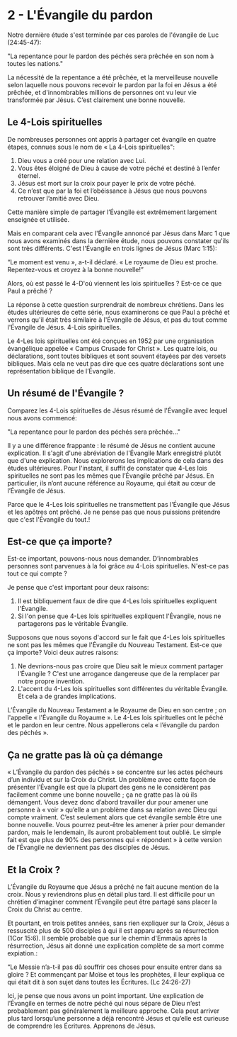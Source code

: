 # 2 - L'Évangile du pardon

Notre dernière étude s'est terminée par ces paroles de l'évangile de Luc (24:45-47):

"La repentance pour le pardon des péchés sera prêchée en son nom à toutes les nations."

La nécessité de la repentance a été prêchée, et la merveilleuse nouvelle selon laquelle nous pouvons recevoir le pardon par la foi en Jésus a été prêchée, et d'innombrables millions de personnes ont vu leur vie transformée par Jésus. C’est clairement une bonne nouvelle.

## Le 4-Lois spirituelles

De nombreuses personnes ont appris à partager cet évangile en quatre étapes, connues sous le nom de « La 4-Lois spirituelles":

1.  Dieu vous a créé pour une relation avec Lui.
2.  Vous êtes éloigné de Dieu à cause de votre péché et destiné à l’enfer éternel.
3.  Jésus est mort sur la croix pour payer le prix de votre péché.
4.  Ce n’est que par la foi et l’obéissance à Jésus que nous pouvons retrouver l’amitié avec Dieu.

Cette manière simple de partager l’Évangile est extrêmement largement enseignée et utilisée.

Mais en comparant cela avec l'Évangile annoncé par Jésus dans Marc 1 que nous avons examinés dans la dernière étude, nous pouvons constater qu'ils sont très différents. C'est l'Évangile en trois lignes de Jésus (Marc 1:15):

“Le moment est venu », a-t-il déclaré. « Le royaume de Dieu est proche. Repentez-vous et croyez à la bonne nouvelle!”

Alors, où est passé le 4-D'où viennent les lois spirituelles ? Est-ce ce que Paul a prêché ?

La réponse à cette question surprendrait de nombreux chrétiens. Dans les études ultérieures de cette série, nous examinerons ce que Paul a prêché et verrons qu'il était très similaire à l'Évangile de Jésus, et pas du tout comme l'Évangile de Jésus. 4-Lois spirituelles.

Le 4-Les lois spirituelles ont été conçues en 1952 par une organisation évangélique appelée « Campus Crusade for Christ ». Les quatre lois, ou déclarations, sont toutes bibliques et sont souvent étayées par des versets bibliques. Mais cela ne veut pas dire que ces quatre déclarations sont une représentation biblique de l’Évangile.

## Un résumé de l'Évangile ?

Comparez les 4-Lois spirituelles de Jésus résumé de l'Évangile avec lequel nous avons commencé:

"La repentance pour le pardon des péchés sera prêchée..."

Il y a une différence frappante : le résumé de Jésus ne contient aucune explication. Il s'agit d'une abréviation de l'Évangile Mark enregistré plutôt que d'une explication. Nous explorerons les implications de cela dans des études ultérieures. Pour l'instant, il suffit de constater que 4-Les lois spirituelles ne sont pas les mêmes que l’Évangile prêché par Jésus. En particulier, ils n’ont aucune référence au Royaume, qui était au cœur de l’Évangile de Jésus.

Parce que le 4-Les lois spirituelles ne transmettent pas l'Évangile que Jésus et les apôtres ont prêché. Je ne pense pas que nous puissions prétendre que c'est l'Évangile du tout.!

## Est-ce que ça importe?

Est-ce important, pouvons-nous nous demander. D’innombrables personnes sont parvenues à la foi grâce au 4-Lois spirituelles. N'est-ce pas tout ce qui compte ?

Je pense que c'est important pour deux raisons:

1.  Il est bibliquement faux de dire que 4-Les lois spirituelles expliquent l'Évangile.
2.  Si l'on pense que 4-Les lois spirituelles expliquent l'Évangile, nous ne partagerons pas le véritable Évangile.

Supposons que nous soyons d'accord sur le fait que 4-Les lois spirituelles ne sont pas les mêmes que l'Évangile du Nouveau Testament. Est-ce que ça importe? Voici deux autres raisons:

1.  Ne devrions-nous pas croire que Dieu sait le mieux comment partager l’Évangile ? C'est une arrogance dangereuse que de la remplacer par notre propre invention.
2.  L'accent du 4-Les lois spirituelles sont différentes du véritable Évangile. Et cela a de grandes implications.

L’Évangile du Nouveau Testament a le Royaume de Dieu en son centre ; on l'appelle « l'Évangile du Royaume ». Le 4-Les lois spirituelles ont le péché et le pardon en leur centre. Nous appellerons cela « l’évangile du pardon des péchés ».

## Ça ne gratte pas là où ça démange

« L’Évangile du pardon des péchés » se concentre sur les actes pécheurs d’un individu et sur la Croix du Christ. Un problème avec cette façon de présenter l’Évangile est que la plupart des gens ne le considèrent pas facilement comme une bonne nouvelle ; ça ne gratte pas là où ils démangent. Vous devez donc d’abord travailler dur pour amener une personne à « voir » qu’elle a un problème dans sa relation avec Dieu qui compte vraiment. C’est seulement alors que cet évangile semble être une bonne nouvelle. Vous pourrez peut-être les amener à prier pour demander pardon, mais le lendemain, ils auront probablement tout oublié. Le simple fait est que plus de 90% des personnes qui « répondent » à cette version de l’Évangile ne deviennent pas des disciples de Jésus.

## Et la Croix ?

L’Évangile du Royaume que Jésus a prêché ne fait aucune mention de la croix. Nous y reviendrons plus en détail plus tard. Il est difficile pour un chrétien d’imaginer comment l’Évangile peut être partagé sans placer la Croix du Christ au centre.

Et pourtant, en trois petites années, sans rien expliquer sur la Croix, Jésus a ressuscité plus de 500 disciples à qui il est apparu après sa résurrection (1Cor 15:6). Il semble probable que sur le chemin d'Emmaüs après la résurrection, Jésus ait donné une explication complète de sa mort comme expiation.:

“Le Messie n’a-t-il pas dû souffrir ces choses pour ensuite entrer dans sa gloire ? Et commençant par Moïse et tous les prophètes, il leur expliqua ce qui était dit à son sujet dans toutes les Écritures. (Lc 24:26-27)

Ici, je pense que nous avons un point important. Une explication de l’Évangile en termes de notre péché qui nous sépare de Dieu n’est probablement pas généralement la meilleure approche. Cela peut arriver plus tard lorsqu’une personne a déjà rencontré Jésus et qu’elle est curieuse de comprendre les Écritures. Apprenons de Jésus.
